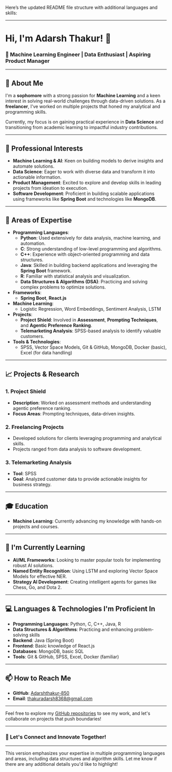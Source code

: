 Here’s the updated README file structure with additional languages and skills:

---

# Hi, I'm Adarsh Thakur! 👋

### 🚀 Machine Learning Engineer | Data Enthusiast | Aspiring Product Manager

---

## 📝 About Me

I'm a **sophomore** with a strong passion for **Machine Learning** and a keen interest in solving real-world challenges through data-driven solutions. As a **freelancer**, I've worked on multiple projects that honed my analytical and programming skills.

Currently, my focus is on gaining practical experience in **Data Science** and transitioning from academic learning to impactful industry contributions.

---

## 💼 Professional Interests

- **Machine Learning & AI**: Keen on building models to derive insights and automate solutions.
- **Data Science**: Eager to work with diverse data and transform it into actionable information.
- **Product Management**: Excited to explore and develop skills in leading projects from ideation to execution.
- **Software Development**: Proficient in building scalable applications using frameworks like **Spring Boot** and technologies like **MongoDB**.

---

## 🧠 Areas of Expertise

- **Programming Languages**: 
  - **Python**: Used extensively for data analysis, machine learning, and automation.
  - **C**: Strong understanding of low-level programming and algorithms.
  - **C++**: Experience with object-oriented programming and data structures.
  - **Java**: Skilled in building backend applications and leveraging the **Spring Boot** framework.
  - **R**: Familiar with statistical analysis and visualization.
  - **Data Structures & Algorithms (DSA)**: Practicing and solving complex problems to optimize solutions.
- **Frameworks**: 
  - **Spring Boot**, **React.js**
- **Machine Learning**: 
  - Logistic Regression, Word Embeddings, Sentiment Analysis, LSTM
- **Projects**: 
  - **Project Shield**: Involved in **Assessment**, **Prompting Techniques**, and **Agentic Preference Ranking**.
  - **Telemarketing Analysis**: SPSS-based analysis to identify valuable customers.
- **Tools & Technologies**: 
  - SPSS, Vector Space Models, Git & GitHub, MongoDB, Docker (basic), Excel (for data handling)

---

## 📈 Projects & Research

### 1. **Project Shield**
   - **Description**: Worked on assessment methods and understanding agentic preference ranking.
   - **Focus Areas**: Prompting techniques, data-driven insights.

### 2. **Freelancing Projects**
   - Developed solutions for clients leveraging programming and analytical skills.
   - Projects ranged from data analysis to software development.

### 3. **Telemarketing Analysis**
   - **Tool**: SPSS
   - **Goal**: Analyzed customer data to provide actionable insights for business strategy.

---

## 🎓 Education

- **Machine Learning**: Currently advancing my knowledge with hands-on projects and courses.

---

## 🌱 I'm Currently Learning

- **AI/ML Frameworks**: Looking to master popular tools for implementing robust AI solutions.
- **Named Entity Recognition**: Using LSTM and exploring Vector Space Models for effective NER.
- **Strategy AI Development**: Creating intelligent agents for games like Chess, Go, and Dota 2.

---

## 💻 Languages & Technologies I'm Proficient In

- **Programming Languages**: Python, C, C++, Java, R
- **Data Structures & Algorithms**: Practicing and enhancing problem-solving skills
- **Backend**: Java (Spring Boot)
- **Frontend**: Basic knowledge of React.js
- **Databases**: MongoDB, basic SQL
- **Tools**: Git & GitHub, SPSS, Excel, Docker (familiar)

---

## 📫 How to Reach Me

- **GitHub**: [Adarshthakur-850](https://github.com/Adarshthakur-850)
- **Email**: thakuradarsh8368@gmail.com

---

Feel free to explore my [GitHub repositories](https://github.com/Adarshthakur-850/devops) to see my work, and let's collaborate on projects that push boundaries!

---

### 🌟 Let's Connect and Innovate Together!

---

This version emphasizes your expertise in multiple programming languages and areas, including data structures and algorithm skills. Let me know if there are any additional details you'd like to highlight!
